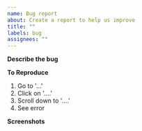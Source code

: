 ```yaml
---
name: Bug report
about: Create a report to help us improve
title: ""
labels: bug
assignees: ""
---
```


**Describe the bug**

<!-- A clear and concise description of what the bug is. -->

**To Reproduce**

<!-- Steps to reproduce the behavior: -->

1. Go to '...'
2. Click on '....'
3. Scroll down to '....'
4. See error

**Screenshots**

<!-- If applicable, add screenshots to help explain your problem. -->
